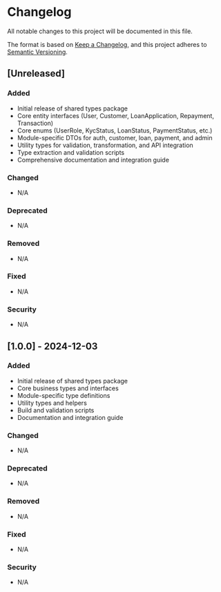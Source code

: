 # Changelog

All notable changes to this project will be documented in this file.

The format is based on [Keep a Changelog](https://keepachangelog.com/en/1.0.0/),
and this project adheres to [Semantic Versioning](https://semver.org/spec/v2.0.0.html).

## [Unreleased]

### Added
- Initial release of shared types package
- Core entity interfaces (User, Customer, LoanApplication, Repayment, Transaction)
- Core enums (UserRole, KycStatus, LoanStatus, PaymentStatus, etc.)
- Module-specific DTOs for auth, customer, loan, payment, and admin
- Utility types for validation, transformation, and API integration
- Type extraction and validation scripts
- Comprehensive documentation and integration guide

### Changed
- N/A

### Deprecated
- N/A

### Removed
- N/A

### Fixed
- N/A

### Security
- N/A

## [1.0.0] - 2024-12-03

### Added
- Initial release of shared types package
- Core business types and interfaces
- Module-specific type definitions
- Utility types and helpers
- Build and validation scripts
- Documentation and integration guide

### Changed
- N/A

### Deprecated
- N/A

### Removed
- N/A

### Fixed
- N/A

### Security
- N/A
